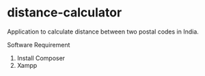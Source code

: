 # distance-calculator
Application to calculate distance between two postal codes in India.

Software Requirement 
1. Install Composer
2. Xampp 


